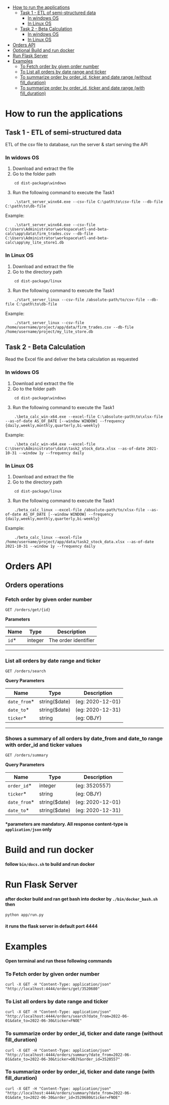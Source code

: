 - [How to run the applications](#how-to-run-the-applications)
  - [Task 1 - ETL of semi-structured data](#task-1---etl-of-semi-structured-data)
    - [In windows OS](#in-widows-os)
    - [In  Linux OS](#in--linux-os)
  - [Task 2 - Beta Calculation](#task-2---beta-calculation)
    - [In windows OS](#in-widows-os-1)
    - [In  Linux OS](#in--linux-os-1)
- [Orders API](#orders-api)
- [Optional Build and run docker](#build-and-run-docker)
- [Run Flask Server](#run-flask-server)
- [Examples](#examples)
    - [To Fetch order by given order number](#to-fetch-order-by-given-order-number)
    - [To List all orders by date range and ticker](#to-list-all-orders-by-date-range-and-ticker)
    - [To summarize order by order_id, ticker and date range (without fill_duration)](#to-summarize-order-by-order_id-ticker-and-date-range-without-fill_duration)
    - [To summarize order by order_id, ticker and date range (with fill_duration)](#to-summarize-order-by-order_id-ticker-and-date-range-with-fill_duration)

# How to run the applications

## Task 1 - ETL of semi-structured data
ETL of the csv file to database, run the server & start serving the API

### In widows OS

1. Download and extract the file
2. Go to the folder path
```
    cd dist-package\windows
```
3. Run the following command to execute the Task1
```
    .\start_server_winx64.exe --csv-file C:\path\to\csv-file --db-file C:\path\to\db-file
```

Example:
```
    .\start_server_winx64.exe --csv-file C:\Users\Administrator\workspace\etl-and-beta-calc\app\data\firm_trades.csv --db-file C:\Users\Administrator\workspace\etl-and-beta-calc\app\my_lite_store1.db
```

### In  Linux OS
1. Download and extract the file
2. Go to the directory path
```
    cd dist-package/linux
```

3. Run the following command to execute the Task1
```
    ./start_server_linux --csv-file /absolute-path/to/csv-file --db-file C:\path\to\db-file
```

Example:
```
    ./start_server_linux --csv-file /home/username/project/app/data/firm_trades.csv --db-file /home/username/project/my_lite_store.db
```

## Task 2 - Beta Calculation
Read the Excel file and deliver the beta calculation as requested

### In widows OS
1. Download and extract the file
2. Go to the folder path
```
    cd dist-package\windows
```
3. Run the following command to execute the Task1
```
    .\beta_calc_win-x64.exe --excel-file C:\absolute-path\to\xlsx-file --as-of-date AS_OF_DATE [--window WINDOW] --frequency {daily,weekly,monthly,quarterly,bi-weekly}
```

Example:
```
    .\beta_calc_win-x64.exe --excel-file C:\Users\Administrator\data\task2_stock_data.xlsx --as-of-date 2021-10-31 --window 1y --frequency daily
```

### In  Linux OS
1. Download and extract the file
2. Go to the directory path
```
    cd dist-package/linux
```
3. Run the following command to execute the Task1
```
    ./beta_calc_linux --excel-file /absolute-path/to/xlsx-file --as-of-date AS_OF_DATE [--window WINDOW] --frequency {daily,weekly,monthly,quarterly,bi-weekly}
```

Example:
```
    ./beta_calc_linux --excel-file /home/username/project/app/data/task2_stock_data.xlsx --as-of-date 2021-10-31 --window 1y --frequency daily
```

# Orders API

## Orders operations <!-- omit in toc -->

### Fetch order by given order number <!-- omit in toc -->

    GET ​/orders​/get​/{id}

**Parameters**

|Name |Type   |Description         |
|-----|-------|--------------------|
|`id`*|integer|The order identifier| <!-- omit in toc -->

---
### List all orders by date range and ticker <!-- omit in toc -->

    GET ​/orders​/search

**Query Parameters**

|Name        |Type         |Description     |
|------------|-------------|----------------|
|`date_from`*|string($date)|(eg: 2020-12-01)| <!-- omit in toc -->
|`date_to`*  |string($date)|(eg: 2020-12-31)| <!-- omit in toc -->
|`ticker`*   |string       |(eg: OBJY)      | <!-- omit in toc -->

---

### Shows a summary of all orders by date_from and date_to range with order_id and ticker values <!-- omit in toc -->

    GET ​/orders​/summary

**Query Parameters**

|Name        |Type         |Description     |
|------------|-------------|----------------|
|`order_id`* |integer      |(eg: 3520557)   |
|`ticker`*   |string       |(eg: OBJY)      |
|`date_from`*|string($date)|(eg: 2020-12-01)|
|`date_to`*  |string($date)|(eg: 2020-12-31)|


#### *parameters are mandatory. All response content-type is `application/json` only <!-- omit in toc -->

# Build and run docker

#### follow `bin/docs.sh` to build and run docker <!-- omit in toc -->

# Run Flask Server
#### after docker build and ran get bash into docker by `./bin/docker_bash.sh` then <!-- omit in toc -->
    python app/run.py
#### it runs the flask server in default port 4444 <!-- omit in toc -->


# Examples

#### Open terminal and run these following commands <!-- omit in toc -->

### To Fetch order by given order number
    curl -X GET -H "Content-Type: application/json" "http://localhost:4444/orders/get/3520680"

### To List all orders by date range and ticker
    curl -X GET -H "Content-Type: application/json" "http://localhost:4444/orders/search?date_from=2022-06-01&date_to=2022-06-30&ticker=FNOE"

### To summarize order by order_id, ticker and date range (without fill_duration)
    curl -X GET -H "Content-Type: application/json" "http://localhost:4444/orders/summary?date_from=2022-06-01&date_to=2022-06-30&ticker=OBJY&order_id=3520557"

### To summarize order by order_id, ticker and date range (with fill_duration)
    curl -X GET -H "Content-Type: application/json" "http://localhost:4444/orders/summary?date_from=2022-06-01&date_to=2022-06-30&order_id=3520680&ticker=FNOE"

